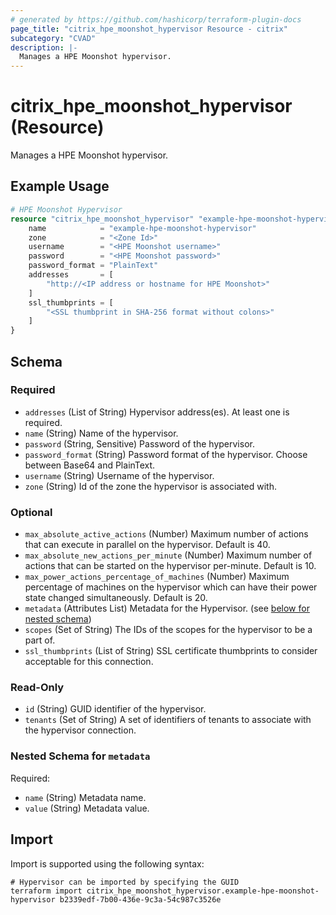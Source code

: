 ```yaml
---
# generated by https://github.com/hashicorp/terraform-plugin-docs
page_title: "citrix_hpe_moonshot_hypervisor Resource - citrix"
subcategory: "CVAD"
description: |-
  Manages a HPE Moonshot hypervisor.
---
```


# citrix_hpe_moonshot_hypervisor (Resource)

Manages a HPE Moonshot hypervisor.

## Example Usage

```terraform
# HPE Moonshot Hypervisor
resource "citrix_hpe_moonshot_hypervisor" "example-hpe-moonshot-hypervisor" {
    name            = "example-hpe-moonshot-hypervisor"
    zone            = "<Zone Id>"
    username        = "<HPE Moonshot username>"
    password        = "<HPE Moonshot password>"        
    password_format = "PlainText"
    addresses       = [
        "http://<IP address or hostname for HPE Moonshot>"
    ]
    ssl_thumbprints = [
        "<SSL thumbprint in SHA-256 format without colons>"
    ]
}
```

<!-- schema generated by tfplugindocs -->
## Schema

### Required

- `addresses` (List of String) Hypervisor address(es). At least one is required.
- `name` (String) Name of the hypervisor.
- `password` (String, Sensitive) Password of the hypervisor.
- `password_format` (String) Password format of the hypervisor. Choose between Base64 and PlainText.
- `username` (String) Username of the hypervisor.
- `zone` (String) Id of the zone the hypervisor is associated with.

### Optional

- `max_absolute_active_actions` (Number) Maximum number of actions that can execute in parallel on the hypervisor. Default is 40.
- `max_absolute_new_actions_per_minute` (Number) Maximum number of actions that can be started on the hypervisor per-minute. Default is 10.
- `max_power_actions_percentage_of_machines` (Number) Maximum percentage of machines on the hypervisor which can have their power state changed simultaneously. Default is 20.
- `metadata` (Attributes List) Metadata for the Hypervisor. (see [below for nested schema](#nestedatt--metadata))
- `scopes` (Set of String) The IDs of the scopes for the hypervisor to be a part of.
- `ssl_thumbprints` (List of String) SSL certificate thumbprints to consider acceptable for this connection.

### Read-Only

- `id` (String) GUID identifier of the hypervisor.
- `tenants` (Set of String) A set of identifiers of tenants to associate with the hypervisor connection.

<a id="nestedatt--metadata"></a>
### Nested Schema for `metadata`

Required:

- `name` (String) Metadata name.
- `value` (String) Metadata value.

## Import

Import is supported using the following syntax:

```shell
# Hypervisor can be imported by specifying the GUID
terraform import citrix_hpe_moonshot_hypervisor.example-hpe-moonshot-hypervisor b2339edf-7b00-436e-9c3a-54c987c3526e
```